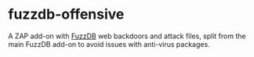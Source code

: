 # fuzzdb-offensive

A ZAP add-on with [FuzzDB](https://github.com/fuzzdb-project/fuzzdb/) web backdoors and attack files, split from the main FuzzDB add-on to avoid issues with anti-virus packages.
